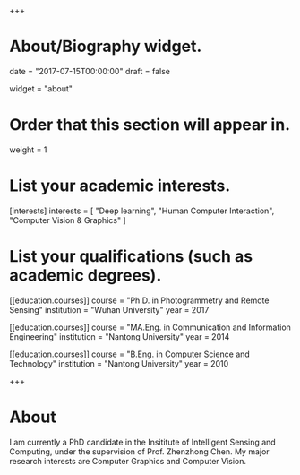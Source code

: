 +++
# About/Biography widget.

date = "2017-07-15T00:00:00"
draft = false

widget = "about"

# Order that this section will appear in.
weight = 1

# List your academic interests.
[interests]
  interests = [
    "Deep learning",
    "Human Computer Interaction",
    "Computer Vision & Graphics"
  ]

# List your qualifications (such as academic degrees).
[[education.courses]]
  course = "Ph.D. in Photogrammetry and Remote Sensing"
  institution = "Wuhan University"
  year = 2017

[[education.courses]]
  course = "MA.Eng. in Communication and Information Engineering"
  institution = "Nantong University"
  year = 2014

[[education.courses]]
  course = "B.Eng. in Computer Science and Technology"
  institution = "Nantong University"
  year = 2010
 
+++

# About

I am currently a PhD candidate in the Insititute of Intelligent Sensing and Computing, under the supervision of Prof. Zhenzhong Chen. My major research interests are Computer Graphics and Computer Vision.
